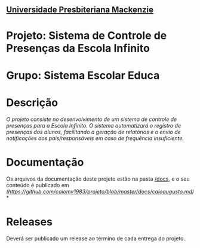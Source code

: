 <h2><a href= "https://www.mackenzie.br">Universidade Presbiteriana Mackenzie</a></h2>


# Projeto: Sistema de Controle de Presenças da Escola Infinito

# Grupo: Sistema Escolar Educa

# Descrição

*O projeto consiste no desenvolvimento de um sistema de controle de presenças para a Escola Infinito. O sistema automatizará o registro de presenças dos alunos, facilitando a geração de relatórios e o envio de notificações aos pais/responsáveis em caso de frequência insuficiente.*

# Documentação

Os arquivos da documentação deste projeto estão na pasta [/docs](/docs), e o seu conteúdo é publicado em *(https://github.com/caiomv1983/projeto/blob/master/docs/caioaugusto.md)**



# Releases

Deverá ser publicado um release ao término de cada entrega do projeto.

